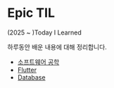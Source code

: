 # Epic TIL
(2025 ~ )Today I Learned

하루동안 배운 내용에 대해 정리합니다.

- [소프트웨어 공학](https://github.com/aidenkoog/TIL/blob/master/SoftwareEngineering.md)
- [Flutter](https://github.com/aidenkoog/TIL/blob/master/Flutter.md)
- [Database](https://github.com/aidenkoog/TIL/blob/master/Database.md)
